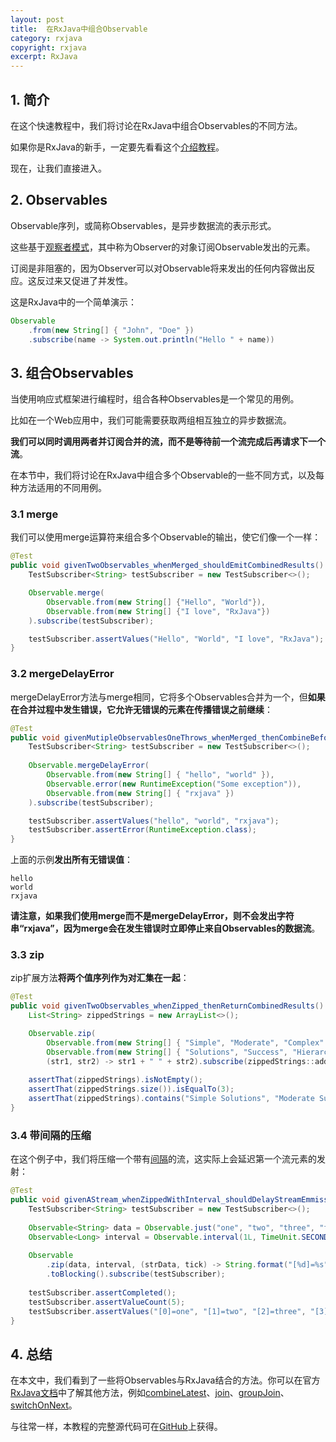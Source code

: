 ```yaml
---
layout: post
title:  在RxJava中组合Observable
category: rxjava
copyright: rxjava
excerpt: RxJava
---
```


## 1. 简介

在这个快速教程中，我们将讨论在RxJava中组合Observables的不同方法。

如果你是RxJava的新手，一定要先看看这个[介绍教程](https://www.baeldung.com/rxjava-tutorial)。

现在，让我们直接进入。

## 2. Observables

Observable序列，或简称Observables，是异步数据流的表示形式。

这些基于[观察者模式](https://en.wikipedia.org/wiki/Observer_pattern)，其中称为Observer的对象订阅Observable发出的元素。

订阅是非阻塞的，因为Observer可以对Observable将来发出的任何内容做出反应。这反过来又促进了并发性。

这是RxJava中的一个简单演示：

```java
Observable
    .from(new String[] { "John", "Doe" })
    .subscribe(name -> System.out.println("Hello " + name))
```

## 3. 组合Observables

当使用响应式框架进行编程时，组合各种Observables是一个常见的用例。

比如在一个Web应用中，我们可能需要获取两组相互独立的异步数据流。

**我们可以同时调用两者并订阅合并的流，而不是等待前一个流完成后再请求下一个流**。

在本节中，我们将讨论在RxJava中组合多个Observable的一些不同方式，以及每种方法适用的不同用例。

### 3.1 merge

我们可以使用merge运算符来组合多个Observable的输出，使它们像一个一样：

```java
@Test
public void givenTwoObservables_whenMerged_shouldEmitCombinedResults() {
    TestSubscriber<String> testSubscriber = new TestSubscriber<>();

    Observable.merge(
        Observable.from(new String[] {"Hello", "World"}),
        Observable.from(new String[] {"I love", "RxJava"})
    ).subscribe(testSubscriber);

    testSubscriber.assertValues("Hello", "World", "I love", "RxJava");
}
```

### 3.2 mergeDelayError

mergeDelayError方法与merge相同，它将多个Observables合并为一个，但**如果在合并过程中发生错误，它允许无错误的元素在传播错误之前继续**：

```java
@Test
public void givenMutipleObservablesOneThrows_whenMerged_thenCombineBeforePropagatingError() {
    TestSubscriber<String> testSubscriber = new TestSubscriber<>();
        
    Observable.mergeDelayError(
        Observable.from(new String[] { "hello", "world" }),
        Observable.error(new RuntimeException("Some exception")),
        Observable.from(new String[] { "rxjava" })
    ).subscribe(testSubscriber);

    testSubscriber.assertValues("hello", "world", "rxjava");
    testSubscriber.assertError(RuntimeException.class);
}
```

上面的示例**发出所有无错误值**：

```shell
hello
world
rxjava
```

**请注意，如果我们使用merge而不是mergeDelayError，则不会发出字符串“rxjava”，因为merge会在发生错误时立即停止来自Observables的数据流**。

### 3.3 zip

zip扩展方法**将两个值序列作为对汇集在一起**：

```java
@Test
public void givenTwoObservables_whenZipped_thenReturnCombinedResults() {
    List<String> zippedStrings = new ArrayList<>();

    Observable.zip(
        Observable.from(new String[] { "Simple", "Moderate", "Complex" }), 
        Observable.from(new String[] { "Solutions", "Success", "Hierarchy"}),
        (str1, str2) -> str1 + " " + str2).subscribe(zippedStrings::add);
        
    assertThat(zippedStrings).isNotEmpty();
    assertThat(zippedStrings.size()).isEqualTo(3);
    assertThat(zippedStrings).contains("Simple Solutions", "Moderate Success", "Complex Hierarchy");
}
```

### 3.4 带间隔的压缩

在这个例子中，我们将压缩一个带有[间隔](http://reactivex.io/documentation/operators/interval.html)的流，这实际上会延迟第一个流元素的发射：

```java
@Test
public void givenAStream_whenZippedWithInterval_shouldDelayStreamEmmission() {
    TestSubscriber<String> testSubscriber = new TestSubscriber<>();
        
    Observable<String> data = Observable.just("one", "two", "three", "four", "five");
    Observable<Long> interval = Observable.interval(1L, TimeUnit.SECONDS);
        
    Observable
        .zip(data, interval, (strData, tick) -> String.format("[%d]=%s", tick, strData))
        .toBlocking().subscribe(testSubscriber);
        
    testSubscriber.assertCompleted();
    testSubscriber.assertValueCount(5);
    testSubscriber.assertValues("[0]=one", "[1]=two", "[2]=three", "[3]=four", "[4]=five");
}
```

## 4. 总结

在本文中，我们看到了一些将Observables与RxJava结合的方法。你可以在官方[RxJava文档](https://github.com/ReactiveX/RxJava/wiki/Combining-Observables)中了解其他方法，例如[combineLatest](http://reactivex.io/documentation/operators/combinelatest.html)、[join](http://reactivex.io/documentation/operators/join.html)、[groupJoin](http://reactivex.io/documentation/operators/join.html)、[switchOnNext](http://reactivex.io/documentation/operators/switch.html)。

与往常一样，本教程的完整源代码可在[GitHub](https://github.com/tuyucheng7/taketoday-tutorial4j/tree/master/rxjava-modules/rxjava-observables)上获得。